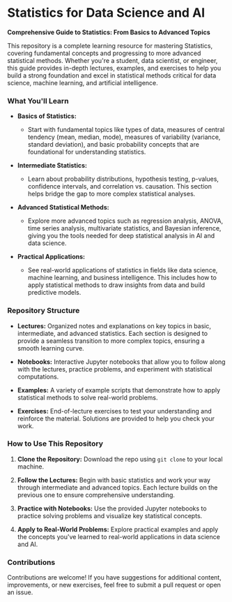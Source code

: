 # **Statistics for Data Science and AI**

**Comprehensive Guide to Statistics: From Basics to Advanced Topics**

This repository is a complete learning resource for mastering Statistics, covering fundamental concepts and progressing to more advanced statistical methods. Whether you're a student, data scientist, or engineer, this guide provides in-depth lectures, examples, and exercises to help you build a strong foundation and excel in statistical methods critical for data science, machine learning, and artificial intelligence.

### What You'll Learn

- **Basics of Statistics:**  
  - Start with fundamental topics like types of data, measures of central tendency (mean, median, mode), measures of variability (variance, standard deviation), and basic probability concepts that are foundational for understanding statistics.
  
- **Intermediate Statistics:**  
  - Learn about probability distributions, hypothesis testing, p-values, confidence intervals, and correlation vs. causation. This section helps bridge the gap to more complex statistical analyses.
  
- **Advanced Statistical Methods:**  
  - Explore more advanced topics such as regression analysis, ANOVA, time series analysis, multivariate statistics, and Bayesian inference, giving you the tools needed for deep statistical analysis in AI and data science.
  
- **Practical Applications:**  
  - See real-world applications of statistics in fields like data science, machine learning, and business intelligence. This includes how to apply statistical methods to draw insights from data and build predictive models.

### Repository Structure

- **Lectures:** Organized notes and explanations on key topics in basic, intermediate, and advanced statistics. Each section is designed to provide a seamless transition to more complex topics, ensuring a smooth learning curve.
  
- **Notebooks:** Interactive Jupyter notebooks that allow you to follow along with the lectures, practice problems, and experiment with statistical computations.
  
- **Examples:** A variety of example scripts that demonstrate how to apply statistical methods to solve real-world problems.
  
- **Exercises:** End-of-lecture exercises to test your understanding and reinforce the material. Solutions are provided to help you check your work.

### How to Use This Repository

1. **Clone the Repository:** Download the repo using `git clone` to your local machine.
  
2. **Follow the Lectures:** Begin with basic statistics and work your way through intermediate and advanced topics. Each lecture builds on the previous one to ensure comprehensive understanding.
  
3. **Practice with Notebooks:** Use the provided Jupyter notebooks to practice solving problems and visualize key statistical concepts.
  
4. **Apply to Real-World Problems:** Explore practical examples and apply the concepts you've learned to real-world applications in data science and AI.

### Contributions

Contributions are welcome! If you have suggestions for additional content, improvements, or new exercises, feel free to submit a pull request or open an issue.
